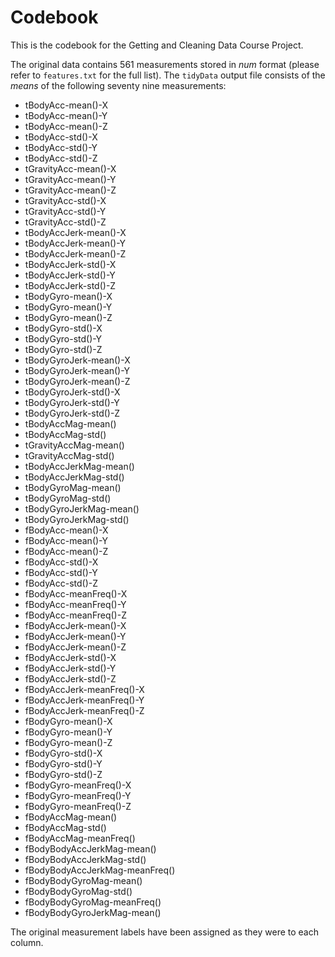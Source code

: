 Codebook
========================================================

This is the codebook for the Getting and Cleaning Data Course Project.

The original data contains 561 measurements stored in *num* format (please refer to `features.txt` for the full list). The `tidyData` output file consists of the *means* of the following seventy nine measurements:

- tBodyAcc-mean()-X
- tBodyAcc-mean()-Y	
- tBodyAcc-mean()-Z	
- tBodyAcc-std()-X	
- tBodyAcc-std()-Y	
- tBodyAcc-std()-Z	
- tGravityAcc-mean()-X	
- tGravityAcc-mean()-Y	
- tGravityAcc-mean()-Z	
- tGravityAcc-std()-X	
- tGravityAcc-std()-Y	
- tGravityAcc-std()-Z	
- tBodyAccJerk-mean()-X	
- tBodyAccJerk-mean()-Y	
- tBodyAccJerk-mean()-Z	
- tBodyAccJerk-std()-X	
- tBodyAccJerk-std()-Y	
- tBodyAccJerk-std()-Z	
- tBodyGyro-mean()-X	
- tBodyGyro-mean()-Y	
- tBodyGyro-mean()-Z	
- tBodyGyro-std()-X	
- tBodyGyro-std()-Y	
- tBodyGyro-std()-Z	
- tBodyGyroJerk-mean()-X	
- tBodyGyroJerk-mean()-Y	
- tBodyGyroJerk-mean()-Z	
- tBodyGyroJerk-std()-X	
- tBodyGyroJerk-std()-Y	
- tBodyGyroJerk-std()-Z	
- tBodyAccMag-mean()	
- tBodyAccMag-std()	
- tGravityAccMag-mean()	
- tGravityAccMag-std()	
- tBodyAccJerkMag-mean()	
- tBodyAccJerkMag-std()	
- tBodyGyroMag-mean()	
- tBodyGyroMag-std()	
- tBodyGyroJerkMag-mean()	
- tBodyGyroJerkMag-std()	
- fBodyAcc-mean()-X	
- fBodyAcc-mean()-Y	
- fBodyAcc-mean()-Z	
- fBodyAcc-std()-X	
- fBodyAcc-std()-Y	
- fBodyAcc-std()-Z	
- fBodyAcc-meanFreq()-X	
- fBodyAcc-meanFreq()-Y	
- fBodyAcc-meanFreq()-Z	
- fBodyAccJerk-mean()-X	
- fBodyAccJerk-mean()-Y	
- fBodyAccJerk-mean()-Z	
- fBodyAccJerk-std()-X	
- fBodyAccJerk-std()-Y	
- fBodyAccJerk-std()-Z	
- fBodyAccJerk-meanFreq()-X	
- fBodyAccJerk-meanFreq()-Y	
- fBodyAccJerk-meanFreq()-Z	
- fBodyGyro-mean()-X	
- fBodyGyro-mean()-Y	
- fBodyGyro-mean()-Z	
- fBodyGyro-std()-X	
- fBodyGyro-std()-Y	
- fBodyGyro-std()-Z	
- fBodyGyro-meanFreq()-X	
- fBodyGyro-meanFreq()-Y	
- fBodyGyro-meanFreq()-Z	
- fBodyAccMag-mean()	
- fBodyAccMag-std()	
- fBodyAccMag-meanFreq()	
- fBodyBodyAccJerkMag-mean()	
- fBodyBodyAccJerkMag-std()	
- fBodyBodyAccJerkMag-meanFreq()	
- fBodyBodyGyroMag-mean()	
- fBodyBodyGyroMag-std()	
- fBodyBodyGyroMag-meanFreq()	
- fBodyBodyGyroJerkMag-mean() 

The original measurement labels have been assigned as they were to each column.
